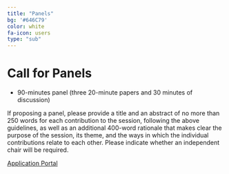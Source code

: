 ```yaml
---
title: "Panels"
bg: '#646C79'
color: white
fa-icon: users
type: "sub"
---
```


# Call for Panels

* 90-minutes panel (three 20-minute papers and 30 minutes of discussion)

If proposing a panel, please provide a title and an abstract of no more than 250 words for each contribution to the session, following the above guidelines, as well as an additional 400-word rationale that makes clear the purpose of the session, its theme, and the ways in which the individual contributions relate to each other. Please indicate whether an independent chair will be required.

<div class="text-center">
<a href="https://forms.gle/Yf7m4unNjkNcoUta6" class="btn vspace btn-success mr-1" role="button"><i class="fa fa-arrow-right" aria-hidden="true"></i> Application Portal</a>
</div>